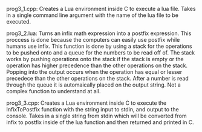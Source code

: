 prog3_1.cpp:
Creates a Lua environment inside C to execute a lua file. Takes
in a single command line argument with the name of the lua file
to be executed.

prog3_2.lua:
Turns an infix math expression into a postfix expression. This proccess
is done because the computers can easily use postfix while humans use
infix. This function is done by using a stack for the operations to be pushed onto
and a queue for the numbers to be read off of. The stack works by pushing operations
onto the stack if the stack is empty or the operation has higher precedence than
the other operations on the stack. Popping into the output occurs when the operation has
equal or lesser precedece than the other operations on the stack. After a number is read through
the queue it is automaically placed on the output string. Not a complex function to understand at all.

prog3_3.cpp:
Creates a Lua environment inside C to execute the InfixToPostfix function
with the string input to stdin, and output to the console. Takes
in a single string from stdin which will be converted from infix to postfix
inside of the lua function and then returned and printed in C.
